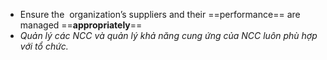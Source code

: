 - Ensure the  organization’s suppliers and their ==performance== are managed ==**appropriately**==
- *Quản lý các NCC và quản lý khả năng cung ứng của NCC luôn phù hợp với tổ chức.*
